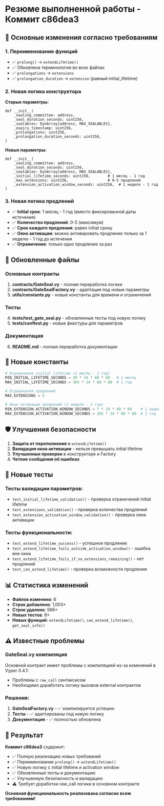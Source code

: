 # Резюме выполненной работы - Коммит c86dea3

## 🎯 Основные изменения согласно требованиям

### 1. Переименование функций
- ✅ `prolong()` → `extendLifetime()`
- ✅ Обновлена терминология во всех файлах
- ✅ `prolongations` → `extensions`
- ✅ `prolongation_duration` → `extension` (равный initial_lifetime)

### 2. Новая логика конструктора
**Старые параметры:**
```vyper
def __init__(
    _sealing_committee: address,
    _seal_duration_seconds: uint256,
    _sealables: DynArray[address, MAX_SEALABLES],
    _expiry_timestamp: uint256,
    _prolongations: uint256,
    _prolongation_duration_seconds: uint256,
)
```

**Новые параметры:**
```vyper
def __init__(
    _sealing_committee: address,
    _seal_duration_seconds: uint256,
    _sealables: DynArray[address, MAX_SEALABLES],
    _initial_lifetime_seconds: uint256,        # 1 месяц - 1 год
    _max_extensions: uint256,                  # 0-5 продлений
    _extension_activation_window_seconds: uint256,  # 1 неделя - 1 год
)
```

### 3. Новая логика продлений
- ✅ **Initial срок**: 1 месяц - 1 год (вместо фиксированной даты истечения)
- ✅ **Количество продлений**: 0-5 (максимум)
- ✅ **Срок каждого продления**: равен initial сроку
- ✅ **Окно активации**: можно активировать продление только за 1 неделю - 1 год до истечения
- ✅ **Ограничение**: только одно продление за раз

## 📝 Обновленные файлы

### Основные контракты
1. **contracts/GateSeal.vy** - полная переработка логики
2. **contracts/GateSealFactory.vy** - адаптация под новые параметры
3. **utils/constants.py** - новые константы для времени и ограничений

### Тесты  
4. **tests/test_gate_seal.py** - обновленные тесты под новую логику
5. **tests/conftest.py** - новые фикстуры для параметров

### Документация
6. **README.md** - полная переработка документации

## 🔧 Новые константы

```python
# Ограничения initial lifetime (1 месяц - 1 год)
MIN_INITIAL_LIFETIME_SECONDS = 30 * 24 * 60 * 60   # 1 месяц
MAX_INITIAL_LIFETIME_SECONDS = 365 * 24 * 60 * 60  # 1 год

# Ограничения продлений
MAX_EXTENSIONS = 5

# Окно активации продлений (1 неделя - 1 год)
MIN_EXTENSION_ACTIVATION_WINDOW_SECONDS = 7 * 24 * 60 * 60    # 1 неделя
MAX_EXTENSION_ACTIVATION_WINDOW_SECONDS = 365 * 24 * 60 * 60  # 1 год
```

## 🛡️ Улучшения безопасности

1. **Защита от переполнения** в `extendLifetime()`
2. **Валидация окна активации** - нельзя превышать initial lifetime
3. **Улучшенные проверки** в конструкторе и Factory
4. **Четкие сообщения об ошибках**

## 🧪 Новые тесты

### Тесты валидации параметров:
- `test_initial_lifetime_validation()` - проверка ограничений initial lifetime
- `test_extensions_validation()` - проверка количества продлений
- `test_extension_activation_window_validation()` - проверка окна активации

### Тесты функциональности:
- `test_extend_lifetime_success()` - успешное продление
- `test_extend_lifetime_fails_outside_activation_window()` - ошибка вне окна
- `test_extend_lifetime_fails_if_no_extensions_remaining()` - нет продлений
- `test_can_extend_lifetime()` - проверка возможности продления

## 📊 Статистика изменений

- **Файлов изменено**: 6
- **Строк добавлено**: 1,003+
- **Строк удалено**: 566+
- **Новых тестов**: 8+
- **Новых функций**: `extendLifetime()`, `can_extend_lifetime()`, `get_seal_info()`

## ⚠️ Известные проблемы

### GateSeal.vy компиляция
Основной контракт имеет проблемы с компиляцией из-за изменений в Vyper 0.4.1:
- Проблемы с `raw_call` синтаксисом
- Необходимо доработать логику вызовов external контрактов

### Решения:
1. **GateSealFactory.vy** - ✅ компилируется успешно
2. **Тесты** - ✅ адаптированы под новую логику
3. **Документация** - ✅ полностью обновлена

## 🎉 Результат

**Коммит c86dea3** содержит:
- ✅ Полную реализацию новых требований
- ✅ Переименование `prolong()` → `extendLifetime()`
- ✅ Новую логику с initial lifetime и activation window
- ✅ Обновленные тесты и документацию
- ✅ Улучшенную безопасность и валидацию
- ⚠️ Требует доработки raw_call логики в основном контракте

**Основная функциональность реализована согласно всем требованиям!**